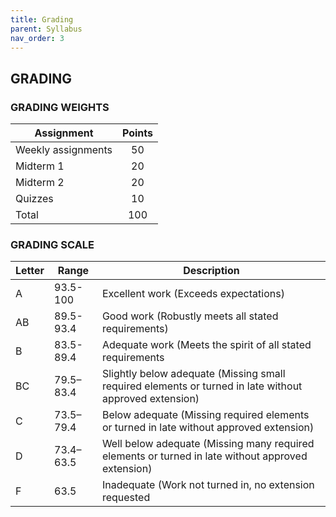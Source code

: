 ```yaml
---
title: Grading
parent: Syllabus
nav_order: 3
---
```

## GRADING  
### GRADING WEIGHTS  

| Assignment                           | Points |
|--------------------------------------|:------:|
| Weekly assignments                    | 50     |
| Midterm 1                            | 20   |
| Midterm 2                       | 20    |
| Quizzes | 10      |
| Total                                | 100    |

### GRADING SCALE  

| Letter | Range     | Description                                                                                            |
|--------|-----------|--------------------------------------------------------------------------------------------------------|
| A      | 93.5-100  | Excellent work (Exceeds expectations)                                                                  |
| AB     | 89.5-93.4 | Good work (Robustly meets all stated requirements)                                                     |
| B      | 83.5-89.4 | Adequate work (Meets the spirit of all stated requirements                                             |
| BC     | 79.5–83.4 | Slightly below adequate (Missing small required elements or turned in late without approved extension) |
| C      | 73.5–79.4 | Below adequate (Missing required elements or turned in late without approved extension)                 |
| D      | 73.4–63.5 | Well below adequate (Missing many required elements or turned in late without approved extension)       |
| F      | 63.5      | Inadequate (Work not turned in, no extension requested                                                  |
